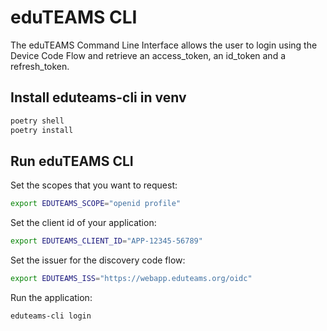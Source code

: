 # eduTEAMS CLI

The eduTEAMS Command Line Interface allows the user to login using the Device Code Flow and retrieve an access_token, an id_token and a refresh_token.

## Install eduteams-cli in venv

```sh
poetry shell
poetry install
```

## Run eduTEAMS CLI

Set the scopes that you want to request:

```sh
export EDUTEAMS_SCOPE="openid profile"
```

Set the client id of your application:

```sh
export EDUTEAMS_CLIENT_ID="APP-12345-56789"
```

Set the issuer for the discovery code flow:

```sh
export EDUTEAMS_ISS="https://webapp.eduteams.org/oidc"
```

Run the application:

```sh
eduteams-cli login
```
